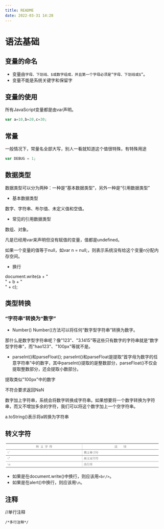 ```yaml
---
title: README
date: 2022-03-31 14:28
---
```

# 语法基础

## 变量的命名

-  变量由`字母、下划线、$或数字组成，并且第一个字母必须是“字母、下划线或$”`。
-  变量不能是系统关键字和保留字

## 变量的使用

所有JavaScript变量都是由var声明。

```Javascript
var a=10,b=20,c=30;
```
## 常量

一般情况下，常量名全部大写，别人一看就知道这个值很特殊，有特殊用途

```Javascript
var DEBUG = 1;
```

## 数据类型

数据类型可以分为两种：一种是“基本数据类型”，另外一种是“引用数据类型”

- 基本数据类型

数字、字符串、布尔值、未定义值和空值。

- 常见的引用数据类型

数组、对象。


凡是已经用var来声明但没有赋值的变量，值都是undefined。

如果一个变量的值等于null，如var n = null;，则表示系统没有给这个变量n分配内存空间。

- 换行

document.write(a + "<br/>" + b + "<br/>" + c); 

## 类型转换

### “字符串”转换为“数字”

- Number()
Number()方法可以将任何“数字型字符串”转换为数字。

那什么是数字型字符串呢？像"123"、"3.1415"等这些只有数字的字符串就是“数字型字符串”，而"hao123"、"100px"等就不是。

- parseInt()和parseFloat();
parseInt()和parseFloat是提取“首字母为数字的任意字符串”中的数字，其中parseInt()提取的是整数部分，parseFloat()不仅会提取整数部分，还会提取小数部分。

提取类似"100px"中的数字


不符合要求返回NaN

数字加上字符串，系统会将数字转换成字符串。如果想要将一个数字转换为字符串，而又不增加多余的字符，我们可以将这个数字加上一个空字符串。

a.toString()表示将a转换为字符串

## 转义字符

![](./_image/2022-03-31/69f9eb5ff515ceba1d9752f0a00ce782.jpg)

-  如果是在document.write()中换行，则应该用`<br/>`。
-  如果是在alert()中换行，则应该用`\n`。


## 注释


//单行注释

`/*多行注释*/`




